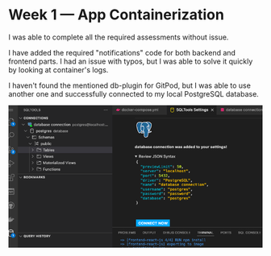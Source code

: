 # Week 1 — App Containerization

I was able to complete all the required assessments without issue.

I have added the required "notifications" code for both backend and frontend parts. I had an issue with typos, but I was able to solve it quickly by looking at container's logs.

I haven't found the mentioned db-plugin for GitPod, but I was able to use another one and successfully connected to my local PostgreSQL database.

![Db explorer](assets/db-explorer.png)

